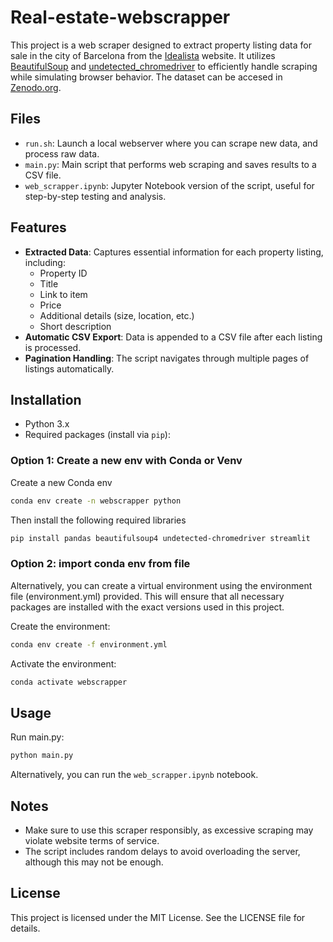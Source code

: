 # Real-estate-webscrapper

This project is a web scraper designed to extract property listing data for sale in the city of Barcelona from the [Idealista](https://www.idealista.com) website. It utilizes [BeautifulSoup](https://www.crummy.com/software/BeautifulSoup/bs4/doc/) and [undetected_chromedriver](https://github.com/ultrafunkamsterdam/undetected-chromedriver) to efficiently handle scraping while simulating browser behavior. The dataset can be accesed in [Zenodo.org](https://zenodo.org/records/14109828).

## Files
- `run.sh`: Launch a local webserver where you can scrape new data, and process raw data.
- `main.py`: Main script that performs web scraping and saves results to a CSV file.
- `web_scrapper.ipynb`: Jupyter Notebook version of the script, useful for step-by-step testing and analysis.

## Features

- **Extracted Data**: Captures essential information for each property listing, including:
  - Property ID
  - Title
  - Link to item
  - Price
  - Additional details (size, location, etc.)
  - Short description
- **Automatic CSV Export**: Data is appended to a CSV file after each listing is processed.
- **Pagination Handling**: The script navigates through multiple pages of listings automatically.

## Installation

- Python 3.x
- Required packages (install via `pip`):

### Option 1: Create a new env with Conda or Venv

Create a new Conda env

```bash
conda env create -n webscrapper python
```

Then install the following required libraries

```bash
pip install pandas beautifulsoup4 undetected-chromedriver streamlit
```

### Option 2: import conda env from file
Alternatively, you can create a virtual environment using the environment file (environment.yml) provided. This will ensure that all necessary packages are installed with the exact versions used in this project.

Create the environment:

```bash
conda env create -f environment.yml
```

Activate the environment:

```bash
conda activate webscrapper
```


## Usage

Run main.py:
```python
python main.py
```

Alternatively, you can run the ```web_scrapper.ipynb``` notebook.

## Notes

- Make sure to use this scraper responsibly, as excessive scraping may violate website terms of service.
- The script includes random delays to avoid overloading the server, although this may not be enough.

## License
This project is licensed under the MIT License. See the LICENSE file for details.

